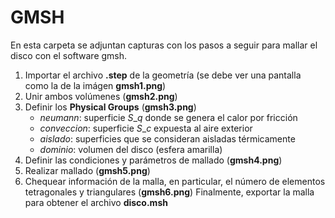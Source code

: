 # GMSH
En esta carpeta se adjuntan capturas con los pasos a seguir para mallar el disco con el software gmsh.
1. Importar el archivo **.step** de la geometría (se debe ver una pantalla como la de la imágen **gmsh1.png**)
2. Unir ambos volúmenes (**gmsh2.png**)
3. Definir los **Physical Groups** (**gmsh3.png**)
   - *neumann*: superficie $S\_q$ donde se genera el calor por fricción
   - *conveccion*: superficie $S\_c$ expuesta al aire exterior
   - *aislado*: superficies que se consideran aisladas térmicamente
   - *dominio*: volumen del disco (esfera amarilla)
4. Definir las condiciones y parámetros de mallado (**gmsh4.png**)
5. Realizar mallado (**gmsh5.png**)
6. Chequear información de la malla, en particular, el número de elementos tetragonales y triangulares (**gmsh6.png**)
Finalmente, exportar la malla para obtener el archivo **disco.msh**

